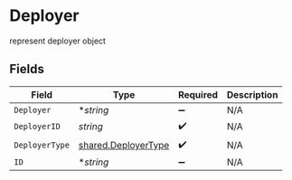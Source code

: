 # Deployer

represent deployer object


## Fields

| Field                                                             | Type                                                              | Required                                                          | Description                                                       |
| ----------------------------------------------------------------- | ----------------------------------------------------------------- | ----------------------------------------------------------------- | ----------------------------------------------------------------- |
| `Deployer`                                                        | **string*                                                         | :heavy_minus_sign:                                                | N/A                                                               |
| `DeployerID`                                                      | *string*                                                          | :heavy_check_mark:                                                | N/A                                                               |
| `DeployerType`                                                    | [shared.DeployerType](../../../pkg/models/shared/deployertype.md) | :heavy_check_mark:                                                | N/A                                                               |
| `ID`                                                              | **string*                                                         | :heavy_minus_sign:                                                | N/A                                                               |